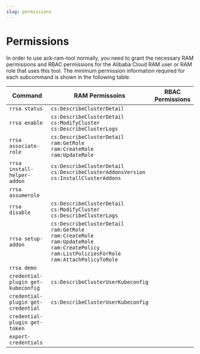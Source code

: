```yaml
---
slug: permissions
---
```


# Permissions

In order to use ack-ram-tool normally, you need to grant the necessary RAM permissions and RBAC permissions for 
the Alibaba Cloud RAM user or RAM role that uses this tool.
The minimum permission information required for each subcommand is shown in the following table:

| Command                            | RAM Permissoins                                                                                                                                                                 | RBAC Permissions |
|------------------------------------|---------------------------------------------------------------------------------------------------------------------------------------------------------------------------------|------------------|
| `rrsa status`                      | `cs:DescribeClusterDetail`                                                                                                                                                      |                 |
| `rrsa enable`                      | `cs:DescribeClusterDetail` <br/> `cs:ModifyCluster` <br/> `cs:DescribeClusterLogs`                                                                                              |                 |
| `rrsa associate-role`              | `cs:DescribeClusterDetail` <br/> `ram:GetRole` <br/> `ram:CreateRole` <br/> `ram:UpdateRole`                                                                                    |                 |
| `rrsa install-helper-addon`        | `cs:DescribeClusterDetail` <br/> `cs:DescribeClusterAddonsVersion` <br/> `cs:InstallClusterAddons`                                                                              |                 |
| `rrsa assumerole`                  |                                                                                                                                                                                 |                 |
| `rrsa disable`                     | `cs:DescribeClusterDetail` <br/> `cs:ModifyCluster` <br/> `cs:DescribeClusterLogs`                                                                                              |                 |
| `rrsa setup-addon`                 | `cs:DescribeClusterDetail` <br/> `ram:GetRole` <br/> `ram:CreateRole` <br/> `ram:UpdateRole` <br/> `ram:CreatePolicy` <br/> `ram:ListPoliciesForRole` <br/> `ram:AttachPolicyToRole` |                 |
| `rrsa demo`                        |                                                                                                                                                                                 |                 |
| `credential-plugin get-kubeconfig` | `cs:DescribeClusterUserKubeconfig`                                                                                                                                              |                 |
| `credential-plugin get-credential` | `cs:DescribeClusterUserKubeconfig`                                                                                                                                              |                 |
| `credential-plugin get-token`      |                                                                                                                                                                                 |                 |
| `export-credentials`               |                                                                                                                                                                                 |                 |
